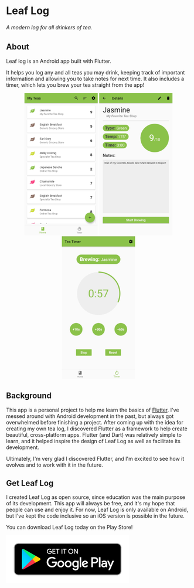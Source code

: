# Leaf Log
###### A modern log for all drinkers of tea.

## About

Leaf log is an Android app built with Flutter.

It helps you log any and all teas you may drink, keeping track of important information and allowing you to take notes for next time. It also includes a timer, which lets you brew your tea straight from the app!

<p align="center">
	<img src="assets/readme/ss1.jpg" width=200>
	<img src="assets/readme/ss2.jpg" width=200>
	<img src="assets/readme/ss3.jpg" width=200>
</p>

## Background

This app is a personal project to help me learn the basics of [Flutter](flutter.dev). I've messed around with Android development in the past, but always got overwhelmed before finishing a project. After coming up with the idea for creating my own tea log, I discovered Flutter as a framework to help create beautiful, cross-platform apps. Flutter (and Dart) was relatively simple to learn, and it helped inspire the design of Leaf Log as well as facilitate its development.

Ultimately, I'm very glad I discovered Flutter, and I'm excited to see how it evolves and to work with it in the future.

## Get Leaf Log

I created Leaf Log as open source, since education was the main purpose of its development. This app will always be free, and it's my hope that people can use and enjoy it. For now, Leaf Log is only available on Android, but I've kept the code inclusive so an iOS version is possible in the future.

You can download Leaf Log today on the Play Store!

<a href="https://play.google.com/store/apps/details?id=com.jketterer.leaf_log"><img src="assets/readme/google-play-badge.png" height=130></a>
